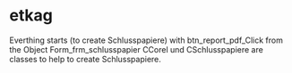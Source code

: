 # etkag


Everthing starts (to create Schlusspapiere) with btn_report_pdf_Click from the Object Form_frm_schlusspapier
CCorel und CSchlusspapiere are classes to help to create Schlusspapiere.
